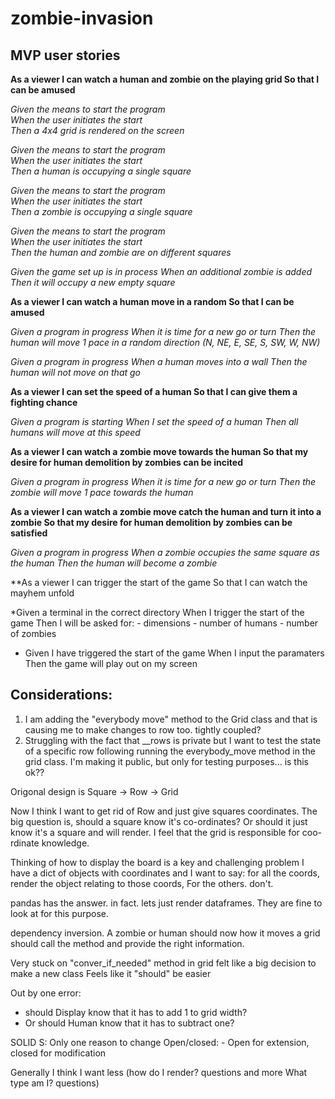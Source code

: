 # zombie-invasion

## MVP user stories

**As a viewer
I can watch a human and zombie on the playing grid
So that I can be amused**

*Given the means to start the program  
When the user initiates the start  
Then a 4x4 grid is rendered on the screen*  

*Given the means to start the program  
When the user initiates the start  
Then a human is occupying a single square*   

*Given the means to start the program  
When the user initiates the start  
Then a zombie is occupying a single square*

*Given the means to start the program  
When the user initiates the start  
Then the human and zombie are on different squares*

*Given the game set up is in process
When an additional zombie is added
Then it will occupy a new empty square*

**As a viewer
I can watch a human move in a random
So that I can be amused**

*Given a program in progress
When it is time for a new go or turn
Then the human will move 1 pace in a random direction (N, NE, E, SE, S, SW, W, NW)*  

*Given a program in progress
When a human moves into a wall
Then the human will not move on that go*

**As a viewer
I can set the speed of a human
So that I can give them a fighting chance**

*Given a program is starting
When I set the speed of a human
Then all humans will move at this speed*

**As a viewer
I can watch a zombie move towards the human
So that my desire for human demolition by zombies can be incited**

*Given a program in progress
When it is time for a new go or turn
Then the zombie will move 1 pace towards the human*

**As a viewer
I can watch a zombie move catch the human and turn it into a zombie
So that my desire for human demolition by zombies can be satisfied**

*Given a program in progress
When a zombie occupies the same square as the human
Then the human will become a zombie*

**As a viewer
I can trigger the start of the game
So that I can watch the mayhem unfold

*Given a terminal in the correct directory
When I trigger the start of the game
Then I will be asked for:
    - dimensions
    - number of humans
    - number of zombies

* Given I have triggered the start of the game 
When I input the paramaters
Then the game will play out on my screen




## Considerations:

1. I am adding the "everybody move" method to the Grid class and that is causing me to make changes to 
row too. tightly coupled?
2. Struggling with the fact that __rows is private but I want to test the state of a specific row following
running the everybody_move method in the grid class. I'm making it public, but only for testing purposes... is this ok??


Origonal design is 
Square -> Row -> Grid

Now I think I want to get rid of Row and just give squares coordinates. 
The big question is, should a square know it's co-ordinates? Or should it just know it's a square and will render. 
I feel that the grid is responsible for coo-rdinate knowledge. 

Thinking of how to display the board is a key and challenging problem
I have a dict of objects with coordinates and I want to say:
for all the coords, render the object relating to those coords, 
For the others. don't. 

pandas has the answer. in fact. lets just render dataframes. They are fine to look at for this purpose.


dependency inversion. A zombie or human should now how it moves
a grid should call the method and provide the right information. 


Very stuck on "conver_if_needed" method in grid
felt like a big decision to make a new class
Feels like it "should" be easier


Out by one error:
- should Display know that it has to add 1 to grid width?
- Or should Human know that it has to subtract one?


SOLID
S: Only one reason to change
Open/closed: - Open for extension, closed for modification

Generally I think I want less (how do I render? questions and more What type am I? questions)